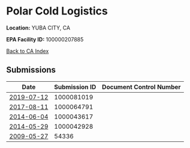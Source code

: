 # Polar Cold Logistics

**Location:** YUBA CITY, CA

**EPA Facility ID:** 100000207885

[Back to CA Index](../../index.md)

## Submissions

| Date | Submission ID | Document Control Number |
|------|--------------|-------------------------|
| [2019-07-12](submissions/1000081019.md) | 1000081019 |  |
| [2017-08-11](submissions/1000064791.md) | 1000064791 |  |
| [2014-06-04](submissions/1000043617.md) | 1000043617 |  |
| [2014-05-29](submissions/1000042928.md) | 1000042928 |  |
| [2009-05-27](submissions/54336.md) | 54336 |  |
